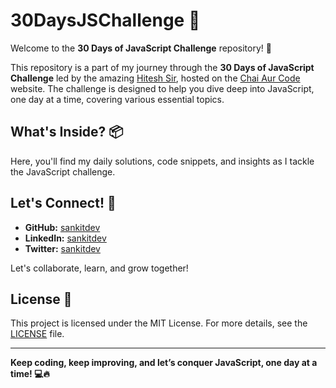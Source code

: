 # 30DaysJSChallenge 🚀

Welcome to the **30 Days of JavaScript Challenge** repository! 🎉

This repository is a part of my journey through the **30 Days of JavaScript Challenge** led by the amazing [Hitesh Sir](https://github.com/hiteshchoudhary), hosted on the [Chai Aur Code](chaicode.com) website. The challenge is designed to help you dive deep into JavaScript, one day at a time, covering various essential topics.

## What's Inside? 📦

Here, you'll find my daily solutions, code snippets, and insights as I tackle the JavaScript challenge.

## Let's Connect! 🤝

- **GitHub:** [sankitdev](https://github.com/sankitdev)  
- **LinkedIn:** [sankitdev](https://www.linkedin.com/in/sankitdev)  
- **Twitter:** [sankitdev](https://twitter.com/sankitdev) 

Let's collaborate, learn, and grow together!

## License 📜

This project is licensed under the MIT License. For more details, see the [LICENSE](LICENSE) file.

---

**Keep coding, keep improving, and let’s conquer JavaScript, one day at a time! 💻🔥**
